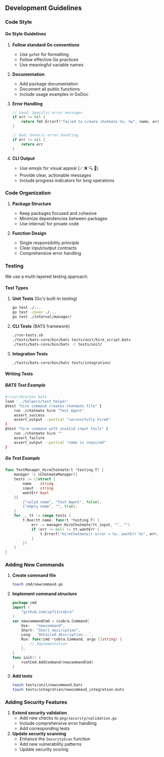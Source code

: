 ## Development Guidelines

### Code Style

#### Go Style Guidelines

1. **Follow standard Go conventions**
   - Use `gofmt` for formatting
   - Follow effective Go practices
   - Use meaningful variable names

2. **Documentation**
   - Add package documentation
   - Document all public functions
   - Include usage examples in GoDoc

3. **Error Handling**
   ```go
   // Good: Specific error messages
   if err != nil {
       return fmt.Errorf("failed to create chatmate %s: %w", name, err)
   }

   // Bad: Generic error handling
   if err != nil {
       return err
   }
   ```

4. **CLI Output**
   - Use emojis for visual appeal (✅ ❌ 🔍 🚀)
   - Provide clear, actionable messages
   - Include progress indicators for long operations

### Code Organization

1. **Package Structure**
   - Keep packages focused and cohesive
   - Minimize dependencies between packages
   - Use internal/ for private code

2. **Function Design**
   - Single responsibility principle
   - Clear input/output contracts
   - Comprehensive error handling

### Testing

We use a multi-layered testing approach:

#### Test Types

1. **Unit Tests** (Go's built-in testing)
   ```bash
   go test ./...
   go test -cover ./...
   go test ./internal/manager/
   ```
2. **CLI Tests** (BATS framework)
   ```bash
   ./run-tests.sh
   ./tests/bats-core/bin/bats tests/unit/hire_script.bats
   ./tests/bats-core/bin/bats -t tests/unit/
   ```
3. **Integration Tests**
   ```bash
   ./tests/bats-core/bin/bats tests/integration/
   ```

#### Writing Tests
##### BATS Test Example
```bash
#!/usr/bin/env bats
load '../helpers/test_helper'
@test "hire command creates chatmate file" {
    run ./chatmate hire "Test Agent"
    assert_success
    assert_output --partial "successfully hired"
}
@test "hire command with invalid input fails" {
    run ./chatmate hire ""
    assert_failure
    assert_output --partial "name is required"
}
```
##### Go Test Example
```go
func TestManager_HireChatmate(t *testing.T) {
    manager := &ChatmateManager{}
    tests := []struct {
        name    string
        input   string
        wantErr bool
    }{
        {"valid name", "Test Agent", false},
        {"empty name", "", true},
    }
    for _, tt := range tests {
        t.Run(tt.name, func(t *testing.T) {
            err := manager.HireChatmate(tt.input, "", "")
            if (err != nil) != tt.wantErr {
                t.Errorf("HireChatmate() error = %v, wantErr %v", err, tt.wantErr)
            }
        })
    }
}
```

### Adding New Commands

1. **Create command file**
   ```bash
   touch cmd/newcommand.go
   ```
2. **Implement command structure**
   ```go
   package cmd
   import (
       "github.com/spf13/cobra"
   )
   var newcommandCmd = &cobra.Command{
       Use:   "newcommand",
       Short: "Short description",
       Long:  `Detailed description...`,
       Run: func(cmd *cobra.Command, args []string) {
           // Implementation
       },
   }
   func init() {
       rootCmd.AddCommand(newcommandCmd)
   }
   ```
3. **Add tests**
   ```bash
   touch tests/unit/newcommand.bats
   touch tests/integration/newcommand_integration.bats
   ```

### Adding Security Features

1. **Extend security validation**
   - Add new checks to `pkg/security/validation.go`
   - Include comprehensive error handling
   - Add corresponding tests
2. **Update security scanning**
   - Enhance the `SecurityScan` function
   - Add new vulnerability patterns
   - Update security scoring